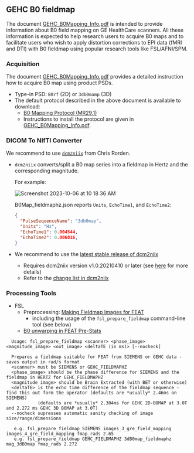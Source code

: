 ## GEHC B0 fieldmap

The document [GEHC_B0Mapping_Info.pdf](https://raw.githubusercontent.com/mr-jaemin/ge-mri/main/doc/GEHC_B0Mapping_Info.pdf) is intended to provide information about B0 field mapping on GE HealthCare scanners. All these information is expected to help research users to acquire B0 maps and to facilitate users who wish to apply distortion corrections to EPI data (fMRI and DTI) with B0 fieldmap using popular research tools like FSL/AFNI/SPM.

### Acquisition
The document [GEHC_B0Mapping_Info.pdf](https://raw.githubusercontent.com/mr-jaemin/ge-mri/main/doc/GEHC_B0Mapping_Info.pdf) provides a detailed instruction how to acquire B0 map using product PSDs.
- Type-in PSD: `B0rf` (2D) or `3db0mamp` (3D)
- The default protocol described in the above document is available to download:
  - [B0 Mapping Protocol (MR29.1)](https://raw.githubusercontent.com/mr-jaemin/ge-mri/main/doc/B0_Mapping_PSDs_MR29.1_Protocols_v1.2.tar.gz)
  - Instructions to install the protocol are given in [GEHC_B0Mapping_Info.pdf](https://raw.githubusercontent.com/mr-jaemin/ge-mri/main/doc/GEHC_B0Mapping_Info.pdf).

### DICOM To NIfTI Converter
We recommend to use [`dcm2niix`](https://github.com/rordenlab/dcm2niix) from Chris Rorden.
- `dcm2niix` converts/split a B0 map series into a fieldmap in Hertz and the corresponding magnitude.

  For example:
  
  ![Screenshot 2023-10-06 at 10 18 36 AM](https://github.com/mr-jaemin/ge-mri/assets/72111485/66e83248-b551-49a3-9f3d-0bd901262484)

  B0Map_fieldmaphz.json reports `Units`, `EchoTime1`, and `EchoTime2`: 
    ```json
    {
      "PulseSequenceName": "3db0map",
      "Units": "Hz",
      "EchoTime1": 0.004544,
      "EchoTime2": 0.006816,
    }
    ```
- We recommend to use the [latest stable release of dcm2niix](https://github.com/rordenlab/dcm2niix/releases)
  - Requires dcm2niix version v1.0.20210410 or later (see [here](https://github.com/rordenlab/dcm2niix/issues/501) for more details)
  - Refer to the [change list in dcm2niix](https://github.com/mr-jaemin/ge-mri/tree/main/dcm2niix)


### Processing Tools
- FSL
  - Preprocessing: [Making Fieldmap Images for FEAT](https://fsl.fmrib.ox.ac.uk/fsl/fslwiki/FUGUE/Guide#SIEMENS_and_GEHC_data)
    - including the usage of the `fsl_prepare_fieldmap` command-line tool (see below)
  - [B0 unwarping in FEAT Pre-Stats](https://fsl.fmrib.ox.ac.uk/fsl/fslwiki/FEAT/UserGuide#Pre-Stats)
```
  Usage: fsl_prepare_fieldmap <scanner> <phase_image> <magnitude_image> <out_image> <deltaTE (in ms)> [--nocheck]

  Prepares a fieldmap suitable for FEAT from SIEMENS or GEHC data - saves output in rad/s format
  <scanner> must be SIEMENS or GEHC_FIELDMAPHZ
  <phase_image> should be the phase difference for SIEMENS and the fieldmap in HERTZ for GEHC_FIELDMAPHZ
  <magnitude image> should be Brain Extracted (with BET or otherwise)
  <deltaTE> is the echo time difference of the fieldmap sequence - find this out form the operator (defaults are *usually* 2.46ms on SIEMENS)
            (defaults are *usually* 2.304ms for GEHC 2D-B0MAP at 3.0T and 2.272 ms GEHC 3D B0MAP at 3.0T)
  --nocheck supresses automatic sanity checking of image size/range/dimensions

   e.g. fsl_prepare_fieldmap SIEMENS images_3_gre_field_mapping images_4_gre_field_mapping fmap_rads 2.65
   e.g. fsl_prepare_fieldmap GEHC_FIELDMAPHZ 3dB0map_fieldmaphz mag_3dB0map fmap_rads 2.272
```

